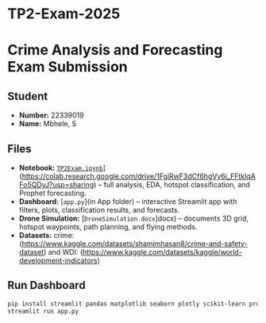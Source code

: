 # TP2-Exam-2025

# Crime Analysis and Forecasting Exam Submission

## Student
- **Number:** 22339019  
- **Name:** Mbhele, S  

## Files
- **Notebook:** [`TP2Exam.ipynb`](TP2Exam.ipynb)](https://colab.research.google.com/drive/1FgiRwF3dCf6hgVy6i_FFtkIqAFo5QDyJ?usp=sharing) – full analysis, EDA, hotspot classification, and Prophet forecasting.  
- **Dashboard:** [`app.py`](in App folder) – interactive Streamlit app with filters, plots, classification results, and forecasts.  
- **Drone Simulation:** [`DroneSimulation.docx`]docx) – documents 3D grid, hotspot waypoints, path planning, and flying methods.  
- **Datasets:** crime: (https://www.kaggle.com/datasets/shamimhasan8/crime-and-safety-dataset) and WDI: (https://www.kaggle.com/datasets/kaggle/world-development-indicators)   

## Run Dashboard
```bash
pip install streamlit pandas matplotlib seaborn plotly scikit-learn prophet
streamlit run app.py
